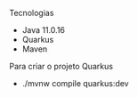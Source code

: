 Tecnologias
- Java 11.0.16
- Quarkus
- Maven

Para criar o projeto Quarkus
- ./mvnw compile quarkus:dev
